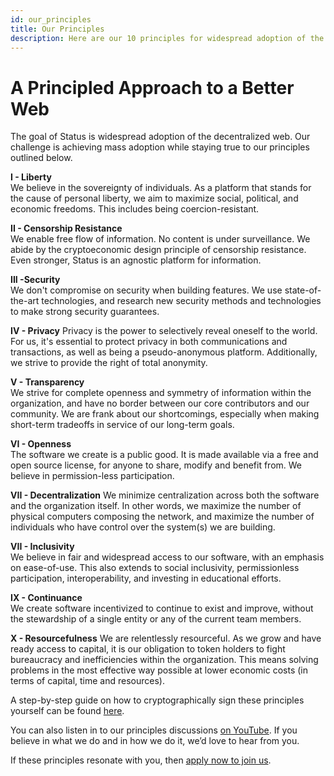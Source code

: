 ```yaml
---
id: our_principles
title: Our Principles
description: Here are our 10 principles for widespread adoption of the decentralized web.
---
```


# A Principled Approach to a Better Web

The goal of Status is widespread adoption of the decentralized web. Our challenge is achieving mass adoption while staying true to our principles outlined below.  

**I - Liberty**  
We believe in the sovereignty of individuals. As a platform that stands for the cause of personal liberty, we aim to maximize social, political, and economic freedoms. This includes being coercion-resistant.  

**II - Censorship Resistance**  
We enable free flow of information. No content is under surveillance. We abide by the cryptoeconomic design principle of censorship resistance. Even stronger, Status is an agnostic platform for information.  

**III -Security**  
We don't compromise on security when building features. We use state-of-the-art technologies, and research new security methods and technologies to make strong security guarantees.  

**IV - Privacy** 
Privacy is the power to selectively reveal oneself to the world. For us, it's essential to protect privacy in both communications and transactions, as well as being a pseudo-anonymous platform. Additionally, we strive to provide the right of total anonymity.  

**V - Transparency**  
We strive for complete openness and symmetry of information within the organization, and have no border between our core contributors and our community. We are frank about our shortcomings, especially when making short-term tradeoffs in service of our long-term goals.  

**VI - Openness**  
The software we create is a public good. It is made available via a free and open source license, for anyone to share, modify and benefit from. We believe in permission-less participation.  

**VII - Decentralization** 
We minimize centralization across both the software and the organization itself. In other words, we maximize the number of physical computers composing the network, and maximize the number of individuals who have control over the system(s) we are building.  

**VII - Inclusivity**  
We believe in fair and widespread access to our software, with an emphasis on ease-of-use. This also extends to social inclusivity, permissionless participation, interoperability, and investing in educational efforts.  

**IX - Continuance**  
We create software incentivized to continue to exist and improve, without the stewardship of a single entity or any of the current team members.  

**X - Resourcefulness**
We are relentlessly resourceful. As we grow and have ready access to capital, it is our obligation to token holders to fight bureaucracy and inefficiencies within the organization. This means solving problems in the most effective way possible at lower economic costs (in terms of capital, time and resources).  

A step-by-step guide on how to cryptographically sign these principles yourself can be found [here](https://discuss.status.im/t/principles-how-to-sign-them-cryptographically/293).

You can also listen in to our principles discussions [on YouTube](https://www.youtube.com/watch?v=18HwQkLWqL4&list=PLbrz7IuP1hriACSQ7furdCUFkcSAJ68F4). If you believe in what we do and in how we do it, we’d love to hear from you. 

If these principles resonate with you, then [apply now to join us](open_positions.html).
